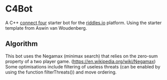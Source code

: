 # C4Bot
A C++ [connect four](https://playground.riddles.io/competitions/four-in-a-row) starter bot for the [riddles.io](https://www.riddles.io) platform. Using the starter template from Aswin van Woudenberg.

## Algorithm
This bot uses the Negamax (minimax search) that relies on the zero-sum property of a two player game.
(https://en.wikipedia.org/wiki/Negamax)
Some optimisations include filtering of useless threats (can be enabled by using the function filterThreats()) and move ordering.

